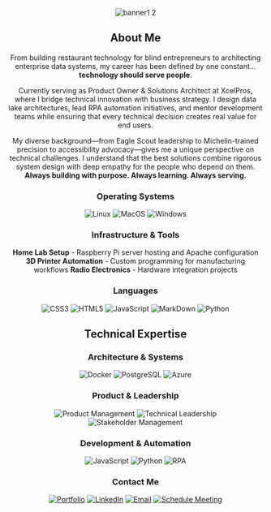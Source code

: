 <div align="center">

![banner1 2](https://github.com/Peterksharma/peterksharma/assets/120028593/e0de9208-306c-4894-8494-26149c7a2ffc)


## About Me

From building restaurant technology for blind entrepreneurs to architecting enterprise data systems, my career has been defined by one constant...
**technology should serve people**.

Currently serving as Product Owner & Solutions Architect at XcelPros, where I bridge technical innovation with business strategy. I design data lake architectures, lead RPA automation initiatives, and mentor development teams while ensuring that every technical decision creates real value for end users.

My diverse background—from Eagle Scout leadership to Michelin-trained precision to accessibility advocacy—gives me a unique perspective on technical challenges. I understand that the best solutions combine rigorous system design with deep empathy for the people who depend on them.
**Always building with purpose. Always learning. Always serving.**

### Operating Systems

![Linux](https://img.shields.io/badge/Linux-FCC624?style=for-the-badge&logo=linux&logoColor=black)
![MacOS](https://img.shields.io/badge/mac%20os-000000?style=for-the-badge&logo=macos&logoColor=F0F0F0)
![Windows](https://img.shields.io/badge/Windows-0078D6?style=for-the-badge&logo=windows&logoColor=white)

### Infrastructure & Tools
**Home Lab Setup** - Raspberry Pi server hosting and Apache configuration
**3D Printer Automation** - Custom programming for manufacturing workflows
**Radio Electronics** - Hardware integration projects

### Languages 
![CSS3](https://img.shields.io/badge/css3-%231572B6.svg?style=for-the-badge&logo=css3&logoColor=white)
![HTML5](https://img.shields.io/badge/html5-%23E34F26.svg?style=for-the-badge&logo=html5&logoColor=white)
![JavaScript](https://img.shields.io/badge/javascript-%23323330.svg?style=for-the-badge&logo=javascript&logoColor=%23F7DF1E)
![MarkDown](https://img.shields.io/badge/markdown-%23000000.svg?style=for-the-badge&logo=markdown&logoColor=white)
![Python](https://img.shields.io/badge/python-3670A0?style=for-the-badge&logo=python&logoColor=ffdd54)

## Technical Expertise
### **Architecture & Systems**
![Docker](https://img.shields.io/badge/docker-%230db7ed.svg?style=for-the-badge&logo=docker&logoColor=white)
![PostgreSQL](https://img.shields.io/badge/postgresql-%23316192.svg?style=for-the-badge&logo=postgresql&logoColor=white)
![Azure](https://img.shields.io/badge/azure-%230072C6.svg?style=for-the-badge&logo=microsoftazure&logoColor=white)

### **Product & Leadership**
![Product Management](https://img.shields.io/badge/Product%20Management-FF6B6B?style=for-the-badge)
![Technical Leadership](https://img.shields.io/badge/Technical%20Leadership-4ECDC4?style=for-the-badge)
![Stakeholder Management](https://img.shields.io/badge/Stakeholder%20Management-45B7D1?style=for-the-badge)

### **Development & Automation**
![JavaScript](https://img.shields.io/badge/javascript-%23323330.svg?style=for-the-badge&logo=javascript&logoColor=%23F7DF1E)
![Python](https://img.shields.io/badge/python-3670A0?style=for-the-badge&logo=python&logoColor=ffdd54)
![RPA](https://img.shields.io/badge/RPA-FF9500?style=for-the-badge)


### **Contact Me**
[![Portfolio](https://img.shields.io/badge/Portfolio-%23000000.svg?style=for-the-badge&logo=firefox&logoColor=#FF7139)](https://peterksharma.github.io/portfolio/)
[![LinkedIn](https://img.shields.io/badge/LinkedIn-0077B5?style=for-the-badge&logo=linkedin&logoColor=white)](https://www.linkedin.com/in/peterksharma)
[![Email](https://img.shields.io/badge/Email-D14836?style=for-the-badge&logo=gmail&logoColor=white)](mailto:peterksharma@gmail.com)
[![Schedule Meeting](https://img.shields.io/badge/Schedule%20Meeting-4285F4?style=for-the-badge&logo=google-calendar&logoColor=white)](your-calendly-link)


</div>

